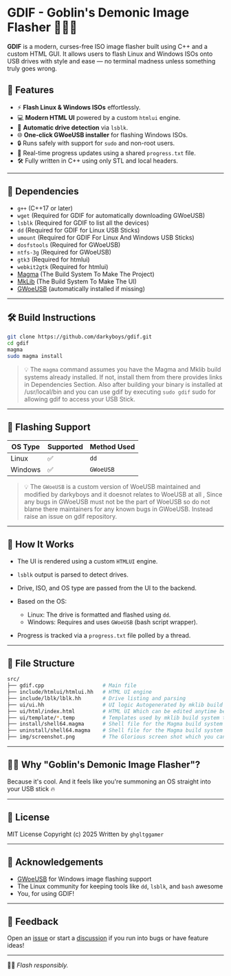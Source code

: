 # GDIF - Goblin's Demonic Image Flasher 🧛‍♂️🔥

**GDIF** is a modern, curses-free ISO image flasher built using C++ and a custom HTML GUI. It allows users to flash Linux and Windows ISOs onto USB drives with style and ease — no terminal madness unless something truly goes wrong.

## 🚀 Features

- ⚡ **Flash Linux & Windows ISOs** effortlessly.
- 💻 **Modern HTML UI** powered by a custom `htmlui` engine.
- 🧠 **Automatic drive detection** via `lsblk`.
- 🌐 **One-click GWoeUSB installer** for flashing Windows ISOs.
- 🔒 Runs safely with support for `sudo` and non-root users.
- 🧾 Real-time progress updates using a shared `progress.txt` file.
- 🛠 Fully written in C++ using only STL and local headers.

---

## 🧩 Dependencies

- `g++` (C++17 or later)
- `wget` (Required for GDIF for automatically downloading GWoeUSB)
- `lsblk` (Required for GDIF to list all the devices)
- `dd` (Required for GDIF for Linux USB Sticks)
- `umount` (Required for GDIF For Linux And Windows USB Sticks)
- `dosfstools` (Required for GWoeUSB)
- `ntfs-3g` (Required for GWoeUSB)
- `gtk3` (Required for htmlui)
- `webkit2gtk` (Required for htmlui)
- [Magma](https://github.com/darkyboys/magma) (The Build System To Make The Project)
- [MkLib](https://github.com/darkyboys/mklib) (The Build System To Make The UI)
- [GWoeUSB](https://github.com/darkyboys/gdif/tree/main/woeusb) (automatically installed if missing)

---

## 🛠 Build Instructions

```bash
git clone https://github.com/darkyboys/gdif.git
cd gdif
magma
sudo magma install
````

> 💡 The `magma` command assumes you have the Magma and Mklib build systems already installed. If not, install them from there provides links in Dependencies Section. Also after building your binary is installed at /usr/local/bin and you can use gdif by executing `sudo gdif` sudo for allowing gdif to access your USB Stick.

---

## 💾 Flashing Support

| OS Type | Supported | Method Used |
| ------- | --------- | ----------- |
| Linux   | ✅        | `dd`        |
| Windows | ✅        | `GWoeUSB`   |

> 💡 The `GWoeUSB` is a custom version of WoeUSB maintained and modified by darkyboys and it doesnot relates to WoeUSB at all , Since any bugs in GWoeUSB must not be the part of WoeUSB so do not blame there maintainers for any known bugs in GWoeUSB. Instead raise an issue on gdif repository.

---

## 🧪 How It Works

* The UI is rendered using a custom `HTMLUI` engine.
* `lsblk` output is parsed to detect drives.
* Drive, ISO, and OS type are passed from the UI to the backend.
* Based on the OS:

  * Linux: The drive is formatted and flashed using `dd`.
  * Windows: Requires and uses `GWoeUSB` (bash script wrapper).
* Progress is tracked via a `progress.txt` file polled by a thread.

---

## 📁 File Structure

```bash
src/
├── gdif.cpp                   # Main file
├── include/htmlui/htmlui.hh   # HTML UI engine
├── include/lblk/lblk.hh       # Drive listing and parsing
├── ui/ui.hh                   # UI logic Autogenerated by mklib build system by default don't exists
├── ui/html/index.html         # HTML UI Which can be edited anytime before compilation
├── ui/template/*.temp         # Templates used by mklib build system to make ui.hh
├── install/shell64.magma      # Shell file for the Magma build system to fire install command
├── uninstall/shell64.magma    # Shell file for the Magma build system to fire uninstall command
├── img/screenshot.png         # The Glorious screen shot which you can already see on the head of the readme.md
```

---

## 🧙‍♂️ Why "Goblin's Demonic Image Flasher"?

Because it's cool. And it feels like you're summoning an OS straight into your USB stick 🔥

---

## 📜 License

MIT License
Copyright (c) 2025
Written by `ghgltggamer`

---

## 🙏 Acknowledgements

* [GWoeUSB](https://github.com/darkyboys/gdif/tree/main/woeusb) for Windows image flashing support
* The Linux community for keeping tools like `dd`, `lsblk`, and `bash` awesome
* You, for using GDIF!

---

## 💬 Feedback

Open an [issue](https://github.com/darkyboys/gdif/issues) or start a [discussion](https://github.com/darkyboys/gdif/discussions) if you run into bugs or have feature ideas!

---

🧛‍♂️ *Flash responsibly.*
